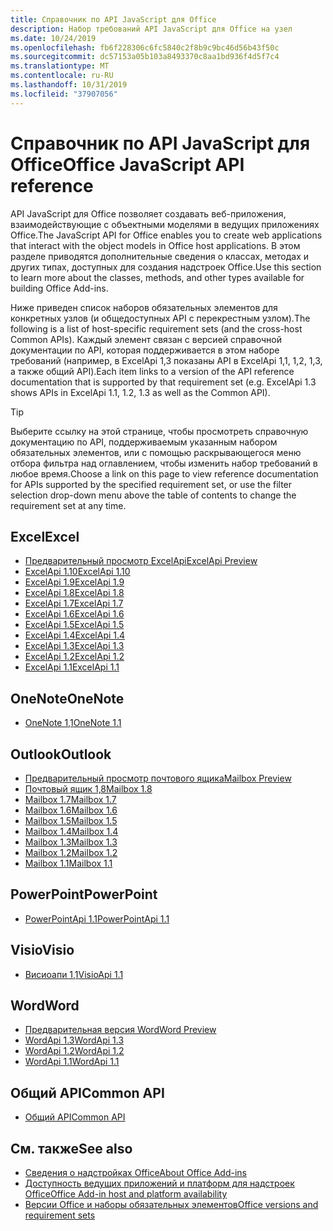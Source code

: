 ```yaml
---
title: Справочник по API JavaScript для Office
description: Набор требований API JavaScript для Office на узел
ms.date: 10/24/2019
ms.openlocfilehash: fb6f228306c6fc5840c2f8b9c9bc46d56b43f50c
ms.sourcegitcommit: dc57153a05b103a8493370c8aa1bd936f4d5f7c4
ms.translationtype: MT
ms.contentlocale: ru-RU
ms.lasthandoff: 10/31/2019
ms.locfileid: "37907056"
---
```

# <a name="office-javascript-api-reference"></a><span data-ttu-id="c7829-103">Справочник по API JavaScript для Office</span><span class="sxs-lookup"><span data-stu-id="c7829-103">Office JavaScript API reference</span></span>

<span data-ttu-id="c7829-104">API JavaScript для Office позволяет создавать веб-приложения, взаимодействующие с объектными моделями в ведущих приложениях Office.</span><span class="sxs-lookup"><span data-stu-id="c7829-104">The JavaScript API for Office enables you to create web applications that interact with the object models in Office host applications.</span></span> <span data-ttu-id="c7829-105">В этом разделе приводятся дополнительные сведения о классах, методах и других типах, доступных для создания надстроек Office.</span><span class="sxs-lookup"><span data-stu-id="c7829-105">Use this section to learn more about the classes, methods, and other types available for building Office Add-ins.</span></span>

<span data-ttu-id="c7829-106">Ниже приведен список наборов обязательных элементов для конкретных узлов (и общедоступных API с перекрестным узлом).</span><span class="sxs-lookup"><span data-stu-id="c7829-106">The following is a list of host-specific requirement sets (and the cross-host Common APIs).</span></span> <span data-ttu-id="c7829-107">Каждый элемент связан с версией справочной документации по API, которая поддерживается в этом наборе требований (например, в ExcelApi 1,3 показаны API в ExcelApi 1,1, 1,2, 1,3, а также общий API).</span><span class="sxs-lookup"><span data-stu-id="c7829-107">Each item links to a version of the API reference documentation that is supported by that requirement set (e.g. ExcelApi 1.3 shows APIs in ExcelApi 1.1, 1.2, 1.3 as well as the Common API).</span></span>

> [!TIP]
> <span data-ttu-id="c7829-108">Выберите ссылку на этой странице, чтобы просмотреть справочную документацию по API, поддерживаемым указанным набором обязательных элементов, или с помощью раскрывающегося меню отбора фильтра над оглавлением, чтобы изменить набор требований в любое время.</span><span class="sxs-lookup"><span data-stu-id="c7829-108">Choose a link on this page to view reference documentation for APIs supported by the specified requirement set, or use the filter selection drop-down menu above the table of contents to change the requirement set at any time.</span></span>

## <a name="excel"></a><span data-ttu-id="c7829-109">Excel</span><span class="sxs-lookup"><span data-stu-id="c7829-109">Excel</span></span>

- [<span data-ttu-id="c7829-110">Предварительный просмотр ExcelApi</span><span class="sxs-lookup"><span data-stu-id="c7829-110">ExcelApi Preview</span></span>](/javascript/api/excel?view=excel-js-preview)
- [<span data-ttu-id="c7829-111">ExcelApi 1.10</span><span class="sxs-lookup"><span data-stu-id="c7829-111">ExcelApi 1.10</span></span>](/javascript/api/excel?view=excel-js-1.10)
- [<span data-ttu-id="c7829-112">ExcelApi 1.9</span><span class="sxs-lookup"><span data-stu-id="c7829-112">ExcelApi 1.9</span></span>](/javascript/api/excel?view=excel-js-1.9)
- [<span data-ttu-id="c7829-113">ExcelApi 1.8</span><span class="sxs-lookup"><span data-stu-id="c7829-113">ExcelApi 1.8</span></span>](/javascript/api/excel?view=excel-js-1.8)
- [<span data-ttu-id="c7829-114">ExcelApi 1.7</span><span class="sxs-lookup"><span data-stu-id="c7829-114">ExcelApi 1.7</span></span>](/javascript/api/excel?view=excel-js-1.7)
- [<span data-ttu-id="c7829-115">ExcelApi 1.6</span><span class="sxs-lookup"><span data-stu-id="c7829-115">ExcelApi 1.6</span></span>](/javascript/api/excel?view=excel-js-1.6)
- [<span data-ttu-id="c7829-116">ExcelApi 1.5</span><span class="sxs-lookup"><span data-stu-id="c7829-116">ExcelApi 1.5</span></span>](/javascript/api/excel?view=excel-js-1.5)
- [<span data-ttu-id="c7829-117">ExcelApi 1.4</span><span class="sxs-lookup"><span data-stu-id="c7829-117">ExcelApi 1.4</span></span>](/javascript/api/excel?view=excel-js-1.4)
- [<span data-ttu-id="c7829-118">ExcelApi 1.3</span><span class="sxs-lookup"><span data-stu-id="c7829-118">ExcelApi 1.3</span></span>](/javascript/api/excel?view=excel-js-1.3)
- [<span data-ttu-id="c7829-119">ExcelApi 1.2</span><span class="sxs-lookup"><span data-stu-id="c7829-119">ExcelApi 1.2</span></span>](/javascript/api/excel?view=excel-js-1.2)
- [<span data-ttu-id="c7829-120">ExcelApi 1.1</span><span class="sxs-lookup"><span data-stu-id="c7829-120">ExcelApi 1.1</span></span>](/javascript/api/excel?view=excel-js-1.1)

## <a name="onenote"></a><span data-ttu-id="c7829-121">OneNote</span><span class="sxs-lookup"><span data-stu-id="c7829-121">OneNote</span></span>

- [<span data-ttu-id="c7829-122">OneNote 1,1</span><span class="sxs-lookup"><span data-stu-id="c7829-122">OneNote 1.1</span></span>](/javascript/api/onenote?view=onenote-js-1.1)

## <a name="outlook"></a><span data-ttu-id="c7829-123">Outlook</span><span class="sxs-lookup"><span data-stu-id="c7829-123">Outlook</span></span>

- [<span data-ttu-id="c7829-124">Предварительный просмотр почтового ящика</span><span class="sxs-lookup"><span data-stu-id="c7829-124">Mailbox Preview</span></span>](/javascript/api/outlook?view=outlook-js-preview)
- [<span data-ttu-id="c7829-125">Почтовый ящик 1,8</span><span class="sxs-lookup"><span data-stu-id="c7829-125">Mailbox 1.8</span></span>](/javascript/api/outlook?view=outlook-js-1.8)
- [<span data-ttu-id="c7829-126">Mailbox 1.7</span><span class="sxs-lookup"><span data-stu-id="c7829-126">Mailbox 1.7</span></span>](/javascript/api/outlook?view=outlook-js-1.7)
- [<span data-ttu-id="c7829-127">Mailbox 1.6</span><span class="sxs-lookup"><span data-stu-id="c7829-127">Mailbox 1.6</span></span>](/javascript/api/outlook?view=outlook-js-1.6)
- [<span data-ttu-id="c7829-128">Mailbox 1.5</span><span class="sxs-lookup"><span data-stu-id="c7829-128">Mailbox 1.5</span></span>](/javascript/api/outlook?view=outlook-js-1.5)
- [<span data-ttu-id="c7829-129">Mailbox 1.4</span><span class="sxs-lookup"><span data-stu-id="c7829-129">Mailbox 1.4</span></span>](/javascript/api/outlook?view=outlook-js-1.4)
- [<span data-ttu-id="c7829-130">Mailbox 1.3</span><span class="sxs-lookup"><span data-stu-id="c7829-130">Mailbox 1.3</span></span>](/javascript/api/outlook?view=outlook-js-1.3)
- [<span data-ttu-id="c7829-131">Mailbox 1.2</span><span class="sxs-lookup"><span data-stu-id="c7829-131">Mailbox 1.2</span></span>](/javascript/api/outlook?view=outlook-js-1.2)
- [<span data-ttu-id="c7829-132">Mailbox 1.1</span><span class="sxs-lookup"><span data-stu-id="c7829-132">Mailbox 1.1</span></span>](/javascript/api/outlook?view=outlook-js-1.1)

## <a name="powerpoint"></a><span data-ttu-id="c7829-133">PowerPoint</span><span class="sxs-lookup"><span data-stu-id="c7829-133">PowerPoint</span></span>

- [<span data-ttu-id="c7829-134">PowerPointApi 1.1</span><span class="sxs-lookup"><span data-stu-id="c7829-134">PowerPointApi 1.1</span></span>](/javascript/api/powerpoint?view=powerpoint-js-1.1)

## <a name="visio"></a><span data-ttu-id="c7829-135">Visio</span><span class="sxs-lookup"><span data-stu-id="c7829-135">Visio</span></span>

- [<span data-ttu-id="c7829-136">Висиоапи 1,1</span><span class="sxs-lookup"><span data-stu-id="c7829-136">VisioApi 1.1</span></span>](/javascript/api/visio?view=visio-js-1.1)

## <a name="word"></a><span data-ttu-id="c7829-137">Word</span><span class="sxs-lookup"><span data-stu-id="c7829-137">Word</span></span>

- [<span data-ttu-id="c7829-138">Предварительная версия Word</span><span class="sxs-lookup"><span data-stu-id="c7829-138">Word Preview</span></span>](/javascript/api/word?view=word-js-preview)
- [<span data-ttu-id="c7829-139">WordApi 1.3</span><span class="sxs-lookup"><span data-stu-id="c7829-139">WordApi 1.3</span></span>](/javascript/api/word?view=word-js-1.3)
- [<span data-ttu-id="c7829-140">WordApi 1.2</span><span class="sxs-lookup"><span data-stu-id="c7829-140">WordApi 1.2</span></span>](/javascript/api/word?view=word-js-1.2)
- [<span data-ttu-id="c7829-141">WordApi 1.1</span><span class="sxs-lookup"><span data-stu-id="c7829-141">WordApi 1.1</span></span>](/javascript/api/word?view=word-js-1.1)

## <a name="common-api"></a><span data-ttu-id="c7829-142">Общий API</span><span class="sxs-lookup"><span data-stu-id="c7829-142">Common API</span></span>

- [<span data-ttu-id="c7829-143">Общий API</span><span class="sxs-lookup"><span data-stu-id="c7829-143">Common API</span></span>](/javascript/api/office?view=common-js)

## <a name="see-also"></a><span data-ttu-id="c7829-144">См. также</span><span class="sxs-lookup"><span data-stu-id="c7829-144">See also</span></span>

- [<span data-ttu-id="c7829-145">Сведения о надстройках Office</span><span class="sxs-lookup"><span data-stu-id="c7829-145">About Office Add-ins</span></span>](/office/dev/add-ins/overview)
- [<span data-ttu-id="c7829-146">Доступность ведущих приложений и платформ для надстроек Office</span><span class="sxs-lookup"><span data-stu-id="c7829-146">Office Add-in host and platform availability</span></span>](/office/dev/add-ins/overview/office-add-in-availability)
- [<span data-ttu-id="c7829-147">Версии Office и наборы обязательных элементов</span><span class="sxs-lookup"><span data-stu-id="c7829-147">Office versions and requirement sets</span></span>](/office/dev/add-ins/develop/office-versions-and-requirement-sets)
